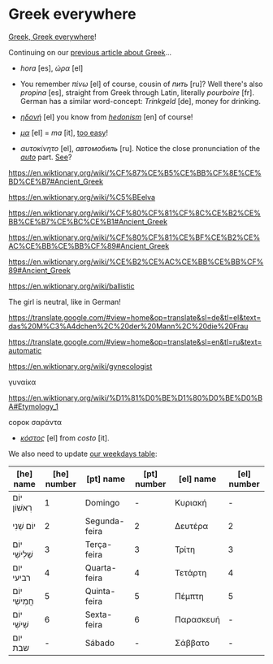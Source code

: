 Greek everywhere
===

[Greek, Greek everywhere]((images/greek-everywhere.jpg))!

Continuing on our [previous article about Greek](greek)...

* *hora* [es], *ώρα* [el]

* You remember *πίνω* [el] of course, cousin of *пить* [ru]? Well there's also *propina* [es], straight from Greek through Latin, literally *pourboire* [fr]. German has a similar word-concept: *Trinkgeld* [de], money for drinking.

* *[ηδονή](https://en.wiktionary.org/wiki/%CE%B7%CE%B4%CE%BF%CE%BD%CE%AE#Greek)* [el] you know from *[hedonism](https://www.youtube.com/watch?v=Y5JxIrn4OVs&list=PL8A4VDzSsWXmF_8IxXdKCyGSpmtO8H2dn)* [en] of course!

* *[μα](https://en.wiktionary.org/wiki/%CE%BC%CE%B1)* [el] = *ma* [it], [too easy](https://translate.google.com/#view=home&op=translate&sl=el&tl=it&text=%CE%BC%CE%B1%20%CE%B4%CE%B5%CE%BD%20%CF%84%CE%BF%20%CE%B7%CE%BE%CE%B5%CF%81%CE%B1)!

* *αυτοκίνητο* [el], *автомобиль* [ru]. Notice the close pronunciation of the *[auto](https://en.wiktionary.org/wiki/%D0%B0%D0%B2%D1%82%D0%BE-)* part. [See](learning-russian)?


https://en.wiktionary.org/wiki/%CF%87%CE%B5%CE%BB%CF%8E%CE%BD%CE%B7#Ancient_Greek


https://en.wiktionary.org/wiki/%C5%BEelva

https://en.wiktionary.org/wiki/%CF%80%CF%81%CF%8C%CE%B2%CE%BB%CE%B7%CE%BC%CE%B1#Ancient_Greek


https://en.wiktionary.org/wiki/%CF%80%CF%81%CE%BF%CE%B2%CE%AC%CE%BB%CE%BB%CF%89#Ancient_Greek

https://en.wiktionary.org/wiki/%CE%B2%CE%AC%CE%BB%CE%BB%CF%89#Ancient_Greek

https://en.wiktionary.org/wiki/ballistic


The girl is neutral, like in German!

https://translate.google.com/#view=home&op=translate&sl=de&tl=el&text=das%20M%C3%A4dchen%2C%20der%20Mann%2C%20die%20Frau


https://translate.google.com/#view=home&op=translate&sl=en&tl=ru&text=automatic

https://en.wiktionary.org/wiki/gynecologist

γυναίκα

https://en.wiktionary.org/wiki/%D1%81%D0%BE%D1%80%D0%BE%D0%BA#Etymology_1

сорок
σαράντα


* *[κόστος](https://en.wiktionary.org/wiki/%CE%BA%CF%8C%CF%83%CF%84%CE%BF%CF%82#Greek)* [el] from *costo* [it].

We also need to update [our weekdays table](hebrew):

|[he] name|[he] number|[pt] name|[pt] number|[el] name|[el] number|
|---|---|---|---|---|---|
|יוֹם רִאשׁוֹן|1|Domingo|-|Κυριακή|-|
|יוֹם שֵׁנִי|2|Segunda-feira|2|Δευτέρα|2|
|יוֹם שְׁלִישִׁי|3|Terça-feira|3|Τρίτη|3|
|יום רביעי|4|Quarta-feira|4|Τετάρτη|4|
|יוֹם חֲמִישִׁי|5|Quinta-feira|5|Πέμπτη|5|
|יוֹם שִׁישִׁי|6|Sexta-feira|6|Παρασκευή|-|
|יום שבת|-|Sábado|-|Σάββατο|-|
